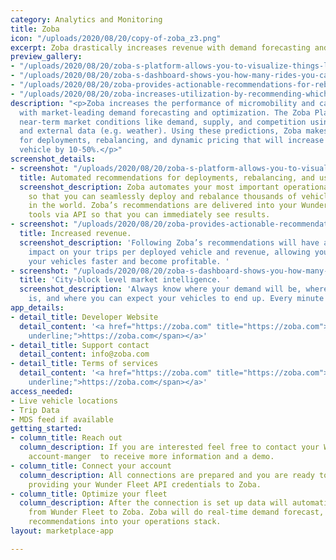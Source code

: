 ```yaml
---
category: Analytics and Monitoring
title: Zoba
icon: "/uploads/2020/08/20/copy-of-zoba_z3.png"
excerpt: Zoba drastically increases revenue with demand forecasting and optimization.
preview_gallery:
- "/uploads/2020/08/20/zoba-s-platform-allows-you-to-visualize-things-like-demand-and-competition-daniel-brennan.png"
- "/uploads/2020/08/20/zoba-s-dashboard-shows-you-how-many-rides-you-can-expect-in-the-coming-days-daniel-brennan.png"
- "/uploads/2020/08/20/zoba-provides-actionable-recommendations-for-rebalancing-daniel-brennan.png"
- "/uploads/2020/08/20/zoba-increases-utilization-by-recommending-which-vehicles-to-discount-daniel-brennan.png"
description: "<p>Zoba increases the performance of micromobility and car-sharing fleets
  with market-leading demand forecasting and optimization. The Zoba Platform predicts
  near-term market conditions like demand, supply, and competition using historical
  and external data (e.g. weather). Using these predictions, Zoba makes recommendations
  for deployments, rebalancing, and dynamic pricing that will increase trips per deployed
  vehicle by 10-50%.</p>"
screenshot_details:
- screenshot: "/uploads/2020/08/20/zoba-s-platform-allows-you-to-visualize-things-like-demand-and-competition-daniel-brennan.png"
  title: Automated recommendations for deployments, rebalancing, and user incentives.
  screenshot_description: Zoba automates your most important operational decisions
    so that you can seamlessly deploy and rebalance thousands of vehicles in any market
    in the world. Zoba’s recommendations are delivered into your Wunder operations
    tools via API so that you can immediately see results.
- screenshot: "/uploads/2020/08/20/zoba-provides-actionable-recommendations-for-rebalancing-daniel-brennan.png"
  title: Increased revenue.
  screenshot_description: 'Following Zoba’s recommendations will have an immediate
    impact on your trips per deployed vehicle and revenue, allowing you to pay back
    your vehicles faster and become profitable. '
- screenshot: "/uploads/2020/08/20/zoba-s-dashboard-shows-you-how-many-rides-you-can-expect-in-the-coming-days-daniel-brennan.png"
  title: 'City-block level market intelligence. '
  screenshot_description: 'Always know where your demand will be, where your competition
    is, and where you can expect your vehicles to end up. Every minute of every day. '
app_details:
- detail_title: Developer Website
  detail_content: '<a href="https://zoba.com" title="https://zoba.com"><span style="text-decoration:
    underline;">https://zoba.com</span></a>'
- detail_title: Support contact
  detail_content: info@zoba.com
- detail_title: Terms of services
  detail_content: '<a href="https://zoba.com" title="https://zoba.com"><span style="text-decoration:
    underline;">https://zoba.com</span></a>'
access_needed:
- Live vehicle locations
- Trip Data
- MDS feed if available
getting_started:
- column_title: Reach out
  column_description: If you are interested feel free to contact your Wunder business
    account-manger  to receive more information and a demo.
- column_title: Connect your account
  column_description: All connections are prepared and you are ready to go by just
    providing your Wunder Fleet API credentials to Zoba.
- column_title: Optimize your fleet
  column_description: After the connection is set up data will automatically flow
    from Wunder Fleet to Zoba. Zoba will do real-time demand forecast, and integrate
    recommendations into your operations stack.
layout: marketplace-app

---
```

